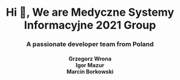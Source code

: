 <h1 align="center">Hi 👋, We are Medyczne Systemy Informacyjne 2021 Group</h1>
<h3 align="center">A passionate developer team from Poland</h3>
<h4 align="center">Grzegorz Wrona<br>Igor Mazur<br>Marcin Borkowski</h4>